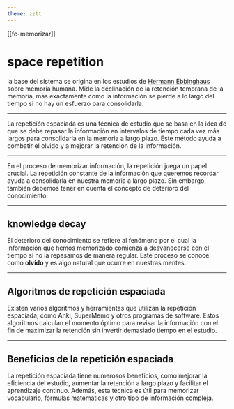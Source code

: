 ```yaml
---
theme: zztt
---
```


[[fc-memorizar]]
# space repetition

la base del sistema se origina en los estudios de [Hermann Ebbinghaus](https://en.wikipedia.org/wiki/Hermann_Ebbinghaus) sobre memoria humana. Mide la declinación de la retención temprana de la memoria, mas exactamente como la información se pierde a lo largo del tiempo si no hay un esfuerzo para consolidarla. 


---
La repetición espaciada es una técnica de estudio que se basa en la idea de que se debe repasar la información en intervalos de tiempo cada vez más largos para consolidarla en la memoria a largo plazo. Este método ayuda a combatir el olvido y a mejorar la retención de la información.

---
En el proceso de memorizar información, la repetición juega un papel crucial. La repetición constante de la información que queremos recordar ayuda a consolidarla en nuestra memoria a largo plazo. Sin embargo, también debemos tener en cuenta el concepto de deterioro del conocimiento.

---
## knowledge decay

El deterioro del conocimiento se refiere al fenómeno por el cual la información que hemos memorizado comienza a desvanecerse con el tiempo si no la repasamos de manera regular. Este proceso se conoce como **olvido** y es algo natural que ocurre en nuestras mentes.

---
## Algoritmos de repetición espaciada

Existen varios algoritmos y herramientas que utilizan la repetición espaciada, como Anki, SuperMemo y otros programas de software. Estos algoritmos calculan el momento óptimo para revisar la información con el fin de maximizar la retención sin invertir demasiado tiempo en el estudio.

---
## Beneficios de la repetición espaciada

La repetición espaciada tiene numerosos beneficios, como mejorar la eficiencia del estudio, aumentar la retención a largo plazo y facilitar el aprendizaje continuo. Además, esta técnica es útil para memorizar vocabulario, fórmulas matemáticas y otro tipo de información compleja.



